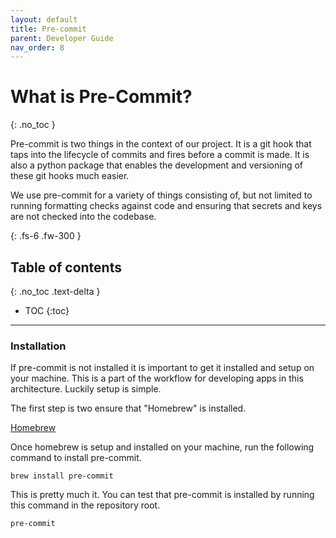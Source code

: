 ```yaml
---
layout: default
title: Pre-commit
parent: Developer Guide
nav_order: 8
---
```


# What is Pre-Commit?
{: .no_toc }

Pre-commit is two things in the context of our project. It is a git hook that taps into the lifecycle of commits and fires before a commit is made. It is also a python package that enables the development and versioning of these git hooks much easier.

We use pre-commit for a variety of things consisting of, but not limited to running formatting checks against code and ensuring that secrets and keys are not checked into the codebase.

{: .fs-6 .fw-300 }

## Table of contents
{: .no_toc .text-delta }

- TOC
{:toc}

---

### Installation
If pre-commit is not installed it is important to get it installed and setup on your machine. This is a part of the workflow for developing apps in this architecture. Luckily setup is simple.

The first step is two ensure that "Homebrew" is installed.

[Homebrew](https://brew.sh/)

Once homebrew is setup and installed on your machine, run the following command to install pre-commit.

```
brew install pre-commit
```

This is pretty much it. You can test that pre-commit is installed by running this command in the repository root.

```
pre-commit
```